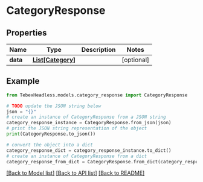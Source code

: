 # CategoryResponse


## Properties

Name | Type | Description | Notes
------------ | ------------- | ------------- | -------------
**data** | [**List[Category]**](Category.md) |  | [optional] 

## Example

```python
from TebexHeadless.models.category_response import CategoryResponse

# TODO update the JSON string below
json = "{}"
# create an instance of CategoryResponse from a JSON string
category_response_instance = CategoryResponse.from_json(json)
# print the JSON string representation of the object
print(CategoryResponse.to_json())

# convert the object into a dict
category_response_dict = category_response_instance.to_dict()
# create an instance of CategoryResponse from a dict
category_response_from_dict = CategoryResponse.from_dict(category_response_dict)
```
[[Back to Model list]](../README.md#documentation-for-models) [[Back to API list]](../README.md#documentation-for-api-endpoints) [[Back to README]](../README.md)


